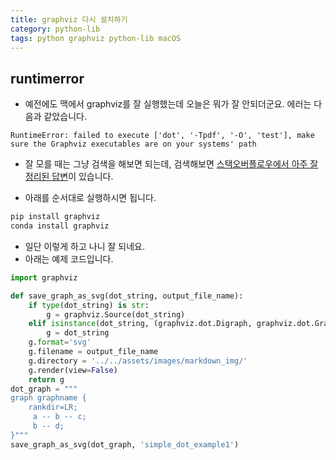 ```yaml
---
title: graphviz 다시 설치하기 
category: python-lib
tags: python graphviz python-lib macOS 
---
```


## runtimerror 

- 예전에도 맥에서 graphviz를 잘 실행했는데 오늘은 뭐가 잘 안되더군요. 에러는 다음과 같았습니다. 

```
RuntimeError: failed to execute ['dot', '-Tpdf', '-O', 'test'], make sure the Graphviz executables are on your systems' path
```

- 잘 모를 때는 그냥 검색을 해보면 되는데, 검색해보면 [스택오버플로우에서 아주 잘 정리된 답변](https://stackoverflow.com/questions/35064304/runtimeerror-make-sure-the-graphviz-executables-are-on-your-systems-path-aft)이 있습니다. 

- 아래를 순서대로 실행하시면 됩니다. 

```bash
pip install graphviz
conda install graphviz 
```

- 일단 이렇게 하고 나니 잘 되네요. 
- 아래는 예제 코드입니다. 

```python
import graphviz 

def save_graph_as_svg(dot_string, output_file_name):
    if type(dot_string) is str:
        g = graphviz.Source(dot_string)
    elif isinstance(dot_string, (graphviz.dot.Digraph, graphviz.dot.Graph)):
        g = dot_string
    g.format='svg'
    g.filename = output_file_name
    g.directory = '../../assets/images/markdown_img/'
    g.render(view=False)
    return g
dot_graph = """
graph graphname {
    rankdir=LR;
     a -- b -- c;
     b -- d;
}"""
save_graph_as_svg(dot_graph, 'simple_dot_example1')
```